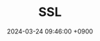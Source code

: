 ---
layout: post
title:  "SSL"
date:   2024-03-24 09:46:00 +0900
categories: 이론&nbsp;-&nbsp;웹
published: false
---